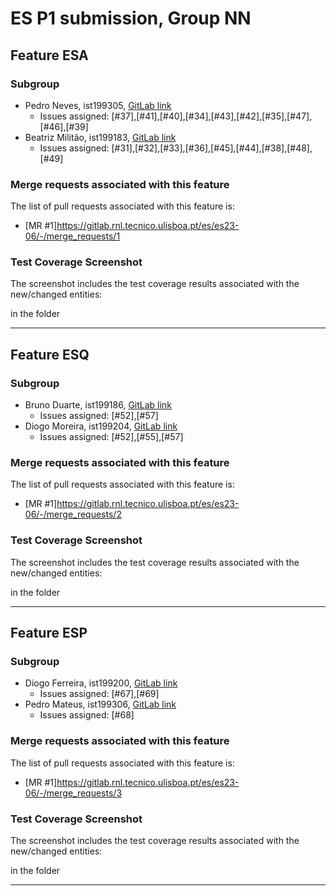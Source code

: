 # ES P1 submission, Group NN

## Feature ESA

### Subgroup
 - Pedro Neves, ist199305, [GitLab link](https://gitlab.rnl.tecnico.ulisboa.pt/ist199305)
   + Issues assigned: [#37],[#41],[#40],[#34],[#43],[#42],[#35],[#47],[#46],[#39]
 - Beatriz Militão, ist199183, [GitLab link](https://gitlab.rnl.tecnico.ulisboa.pt/ist199183)
   + Issues assigned: [#31],[#32],[#33],[#36],[#45],[#44],[#38],[#48],[#49]
 
### Merge requests associated with this feature

The list of pull requests associated with this feature is:

 - [MR #1]https://gitlab.rnl.tecnico.ulisboa.pt/es/es23-06/-/merge_requests/1


### Test Coverage Screenshot

The screenshot includes the test coverage results associated with the new/changed entities:

in the folder

---

## Feature ESQ

### Subgroup
 - Bruno Duarte, ist199186, [GitLab link](https://gitlab.rnl.tecnico.ulisboa.pt/ist199186)
   + Issues assigned: [#52],[#57]
 - Diogo Moreira, ist199204, [GitLab link](https://gitlab.rnl.tecnico.ulisboa.pt/ist199204)
   + Issues assigned: [#52],[#55],[#57]
 
### Merge requests associated with this feature

The list of pull requests associated with this feature is:

 - [MR #1]https://gitlab.rnl.tecnico.ulisboa.pt/es/es23-06/-/merge_requests/2


### Test Coverage Screenshot

The screenshot includes the test coverage results associated with the new/changed entities:

in the folder

---

## Feature ESP

### Subgroup
 - Diogo Ferreira, ist199200, [GitLab link](https://gitlab.rnl.tecnico.ulisboa.pt/ist199200)
   + Issues assigned: [#67],[#69]
 - Pedro Mateus, ist199306, [GitLab link](https://gitlab.rnl.tecnico.ulisboa.pt/ist199306)
   + Issues assigned: [#68]
 
### Merge requests associated with this feature

The list of pull requests associated with this feature is:

 - [MR #1]https://gitlab.rnl.tecnico.ulisboa.pt/es/es23-06/-/merge_requests/3


### Test Coverage Screenshot

The screenshot includes the test coverage results associated with the new/changed entities:

in the folder

---
